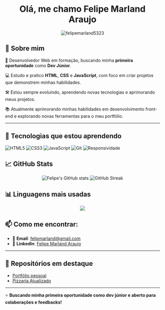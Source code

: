 <h1 align="center">Olá, me chamo Felipe Marland Araujo </h1>

<p align="center">
  <img src="https://komarev.com/ghpvc/?username=felipemarland5323&label=Profile%20views&color=0e75b6&style=flat" alt="felipemarland5323" />
</p>

## 🚀 Sobre mim

🎯 Desenvolvedor Web em formação, buscando minha **primeira oportunidade** como **Dev Júnior**.

💻 Estudo e pratico **HTML**, **CSS** e **JavaScript**, com foco em criar projetos que demonstrem minhas habilidades.

🛠️ Estou sempre evoluindo, aprendendo novas tecnologias e aprimorando meus projetos.

📚 Atualmente aprimorando minhas habilidades em desenvolvimento front-end e explorando novas ferramentas para o meu portfólio.

---

## 🔧 Tecnologias que estou aprendendo

![HTML5](https://img.shields.io/badge/HTML5-orange)
![CSS3](https://img.shields.io/badge/CSS3-blue)
![JavaScript](https://img.shields.io/badge/JavaScript-yellow)
![Git](https://img.shields.io/badge/Git%20&%20GitHub-lightgrey)
![Responsividade](https://img.shields.io/badge/Responsividade-green)



## 📈 GitHub Stats

<p align="center">
  <img src="https://github-readme-stats.vercel.app/api?username=felipmarland5323&show_icons=true&theme=radical" alt="Felipe's GitHub stats" />
  <img src="https://github-readme-streak-stats.herokuapp.com/?user=felipmarland5323&theme=radical" alt="GitHub Streak" />
  
</p>

## 📊 Linguagens mais usadas

<p align="center">
  <img src="https://github-readme-stats.vercel.app/api/top-langs/?username=felipmarland5323&layout=compact&theme=radical" />
</p>



## 📫 Como me encontrar:

- 📧 **Email**: felipmarland@gmail.com
- 💼 **LinkedIn**: [Felipe Marland Araujo](https://www.linkedin.com/in/felipe-marland-araujo-3a9660210/)

---

## 🚀 Repositórios em destaque

- [Portfólio pessoal](https://github.com/felipmarland5323/portfolio_felipemarland)
- [Pizzaria Atualizado](https://github.com/felipmarland5323/pizzaria-atualizado)

---

⭐️ **Buscando minha primeira oportunidade como dev júnior e aberto para colaborações e feedbacks!**

